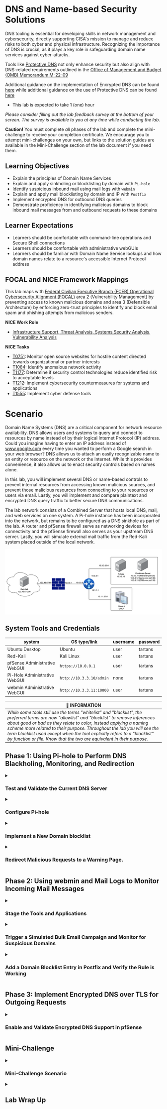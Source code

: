 # DNS and Name-based Security Solutions

DNS tooling is essential for developing skills in network management and cybersecurity, directly supporting CISA's mission to manage and reduce risks to both cyber and physical infrastructure. Recognizing the importance of DNS is crucial, as it plays a key role in safeguarding domain name services against cyber-attacks.

Tools like <a href="https://www.ci.protectivedns.cisa.gov/" target="_blank">Protective DNS</a> not only enhance security but also align with DNS-related requirements outlined in the <a href="https://www.whitehouse.gov/wp-content/uploads/2022/01/M-22-09.pdf" target="_blank">Office of Management and Budget (OMB) Memorandum M-22-09</a>

Additional guidance on the implementation of Encrypted DNS can be found <a href="https://www.cisa.gov/news-events/news/cisa-publishes-encrypted-dns-implementation-guidance-federal-agencies" target="_blank">here</a> while additional guidance on the use of Protective DNS can be found <a href="https://www.cisa.gov/resources-tools/services/protective-domain-name-system-resolver" target="_blank">here</a>

 - This lab is expected to take 1 (one) hour

*Please consider filling out the lab feedback survey at the bottom of your screen. The survey is available to you at any time while conducting the lab.*

**Caution!** You must complete _all_ phases of the lab and complete the mini-challenge to receive your completion certificate. We encourage you to attempt mini-challenges on your own, but links to the solution guides are available in the Mini-Challenge section of the lab document if you need them.

## Learning Objectives

 - Explain the principles of Domain Name Services
 - Explain and apply sinkholing or blocklisting by domain with `Pi-hole`
 - Identify suspicious inbound mail using mail logs with `webmin`
 - Explain and apply mail blocklisting by domain and IP with `Postfix`
 - Implement encrypted DNS for outbound DNS queries
 - Demonstrate proficiency in identifying malicious domains to block inbound mail messages from and outbound requests to these domains

## Learner Expectations

 - Learners should be comfortable with command-line operations and Secure Shell connections
 - Learners should be comfortable with administrative webGUIs
 - Learners should be familiar with Domain Name Service lookups and how domain names relate to a resource's accessible Internet Protocol address

## FOCAL and NICE Framework Mappings

This lab maps with <a href="https://www.cisa.gov/resources-tools/resources/federal-civilian-executive-branch-fceb-operational-cybersecurity-alignment-focal-plan" target="_blank">Federal Civilian Executive Branch (FCEB) Operational Cybersecurity Alignment (FOCAL)</a> area 2 (Vulnerability Management) by preventing access to known malicious domains and area 3 (Defensible Architecture) by enforcing zero-trust principles to identify and block email spam and phishing attempts from malicious senders.

**NICE Work Role**

- <a href="https://niccs.cisa.gov/workforce-development/nice-framework" target="_blank">Infrastructure Support, Threat Analysis, Systems Security Analysis, Vulnerability Analysis</a>

**NICE Tasks**

- <a href="https://niccs.cisa.gov/workforce-development/nice-framework" target="_blank">T0751</a>: Monitor open source websites for hostile content directed towards organizational or partner interests
- <a href="https://niccs.cisa.gov/workforce-development/nice-framework" target="_blank">T1084</a>: Identify anomalous network activity
- <a href="https://niccs.cisa.gov/workforce-development/nice-framework" target="_blank">T1177</a>: Determine if security control technologies reduce identified risk to acceptable levels
- <a href="https://niccs.cisa.gov/workforce-development/nice-framework" target="_blank">T1212</a>: Implement cybersecurity countermeasures for systems and applications
- <a href="https://niccs.cisa.gov/workforce-development/nice-framework" target="_blank">T1555</a>: Implement cyber defense tools

<!-- cut -->

# Scenario

Domain Name Systems (DNS) are a critical component for network resource availability. DNS allows users and systems to query and connect to resources by name instead of by their logical Internet Protocol (IP) address. Could you imagine having to enter an IP address instead of www.google.com every time you wanted to perform a Google search in your web browser? DNS allows us to attach an easily recognizable name to an entity or resource on the network or the Internet. While this provides convenience, it also allows us to enact security controls based on names alone.

In this lab, you will implement several DNS or name-based controls to prevent internal resources from accessing known malicious sources, and prevent those malicious resources from connecting to your resources or users via email. Lastly, you will implement and compare plaintext and encrypted DNS query traffic to better secure DNS communications.

The lab network consists of a Combined Server that hosts local DNS, mail, and web services on one system. A Pi-hole instance has been incorporated into the network, but remains to be configured as a DNS sinkhole as part of the lab. A router and pfSense firewall serve as networking devices for connectivity and the pfSense firewall also serves as your upstream DNS server. Lastly, you will simulate external mail traffic from the Red-Kali system placed outside of the local network.

![network-diagram-355051484.png](./img/network-diagram.png)

## System Tools and Credentials

| system | OS type/link |  username | password |
|--------|---------|-----------|----------|
| Ubuntu Desktop | Ubuntu |user | tartans|
| Red-Kali | Kali Linux | user | tartans |
| pfSense Administrative WebGUI | `https://10.0.0.1` | user | tartans |
| Pi-Hole Administrative WebGUI | `http://10.3.3.10/admin` | none | tartans |
| webmin Administrative WebGUI | `http://10.3.3.11:10000` | user | tartans |

| &#128270; INFORMATION |
|---|
|_While some tools still use the terms "whitelist" and "blacklist", the preferred terms are now "allowlist" and "blocklist" to remove inferences about good or bad as they relate to color, instead applying a naming scheme more related to their purpose. Throughout the lab you will see the term blocklist used except when the tool explicitly refers to a "blacklist" by function or file. Know that the two are equivalent in their purpose._ |


## Phase 1: Using Pi-hole to Perform DNS Blackholing, Monitoring, and Redirection

<details>
<summary>
<h3>Test and Validate the Current DNS Server</h3>
</summary>
<p>

1. Open the `Ubuntu-Desktop` and open the Terminal from the left-hand side menu:

![terminal-icon-1116920847.png](./img/terminal-icon.png)

Currently, the combined server offers DNS at IP address 10.3.3.13. You can perform DNS lookups by pointing directly to this IP as the name server. We will lookup the hostnames of the mail and web services installed on the combined server to verify their IP addresses match the network diagram and to verify that local DNS is working as intended. 

| &#128736; NSLOOKUP |
|---|
|_`nslookup` is a lookup tool that responds with the logical IP address of the requested resource. For example, if you looked up `www.google.com`, nslookup will query the DNS server and respond with the IP address for `www.google.com`._ |

2. (**Ubuntu-Desktop, Terminal**) In the terminal type the following command:

```
nslookup mail.lab.net 10.3.3.13
```

The command `nslookup` will perform a DNS query for the provided hostname, "mail.lab.net", from the DNS server at 10.3.3.13. The 

![s01-image1-1400398984.png](./img/s01-image1.png)

The DNS server responds with mail.lab.net's IP address of 10.3.3.11

3. (**Ubuntu-Desktop, Terminal**) Repeat the step above for the hostname "web.lab.net".

![s01-image2-1592338747.png](./img/s01-image2.png)

The DNS server responds with web.lab.net's IP address of 10.3.3.12

4. (**Ubuntu-Desktop, Terminal**) Finally, attempt one of these lookups without pointing to the nameserver of 10.3.3.13 explicitly. For example:

```
nslookup web.lab.net
```

This lookup will eventually timeout with an error that 10.3.3.10, our Pi-hole instance, is unreachable.

![s01-image3-1723772375.png](./img/s01-image3.png)

Let's investigate why.

5. (**Ubuntu-Desktop, Terminal**) View Ubuntu-Desktop's current DNS server settings by viewing the resolv.conf file. Use the sudo password of `tartans` if prompted.

```
sudo less /etc/resolv.conf
```

![s01-image3-269376697.png](./img/s01-image3.png)

The resolv.conf file lists the nameservers set for the system. In this case, our system is already configured to use the address of Pi-hole (10.3.3.10) by default. The reason our lookups fail is because Pi-hole is receiving requests directly and has not yet been configured to forward our requests to the DNS server. To close the resolv.conf file, press `Q` on your keyboard. 

The next section will explain Pi-hole in detail and walk you through the process for integrating Pi-hole into the DNS querying process.

</p>
</details>

<details>
<summary>
<h3>Configure Pi-hole</h3>
</summary>
<p>

| &#128736; PI-HOLE |
|---|
|_<a href="https://pi-hole.net/" target="_blank">Pi-hole</a> is an open-source proxy of sorts for DNS queries on the network. The lab systems are pre-configured to use Pi-hole as their primary DNS server. Pi-hole then forwards this request to the DNS server for processing. Pi-hole not only logs each request for later review but also affords the capability to sinkhole DNS queries that are destined for known malicious domains. Blackholing the query prevents it from ever being sent to the DNS server. In essence, Pi-hole has captured the request, marked it as disallowed, and sunk it. This protects the system or user making the query from reaching the malicious destination without manual intervention. Pi-hole is primarily used to block malicious ads within webpages. It can also be used to block domains and sites by name as well as redirect the user to an alternate site with additional DNS configurations._ |

*NOTE: It is normal that the default browser page of `https://skills.hub` will fail to load until you complete the following steps. Once you complete step 7, the page will load normally.*

1. (**Ubuntu-Desktop**) Open Firefox and browse to the Pi-hole administration webGUI at `http://10.3.3.10/admin`

2. (**Ubuntu-Desktop, Firefox**) Login with the password `tartans` at the Pi-hole login prompt. You do not need to specify a username.

![s01-image5-1396175829.png](./img/s01-image5.png)

Once logged in, you should see the Pi-hole Dashboard.

![s01-image6-452007333.png](./img/s01-image6.png)

| &#128270; INFORMATION |
|---|
|_The Pi-hole Dashboard provides several metrics for monitoring DNS queries across the network. Pi-hole keeps track of queries over time and by system.<br><br> - The Query Log page allows you to search for a specific domain or client name.<br> - The Adlists page allows you to point to or add your own Adlists for known malicious content to block.<br> - The Disable Blocking option allows you to temporarily or indefinitely suspend domain blocking.<br> - The Local DNS page allows you to add your own custom DNS responses for certain domains or resource lookups. This could be useful if you need to bypass your local DNS server to provide a different response._ |

3. (**Ubuntu-Desktop, Firefox**) First, you will configure the DNS server chain that Pi-hole will use to perform its queries. Click `Settings` entry from the left-side menu.

4. (**Ubuntu-Desktop, Firefox**) Next, click on the `DNS` tab at the top of the Settings menu.

5. (**Ubuntu-Desktop, Firefox**) Here you will configure the DNS servers that Pi-hole will query when it receives a request from a client system. In the `Upstream DNS Servers` section, enter `10.3.3.13` in the field for `Custom 1` and enter `10.0.0.1` in the field for `Custom 2`. Also check the box for each entry to enable it in the chain.

![s01-image7-1116663274.png](./img/s01-image7.png)

This configuration tells Pi-hole to first ask the DNS server at 10.3.3.13 to resolve queried names. If the local DNS server does not contain a record for the requested item, it will then ask the upstream DNS server running on pfSense at 10.0.0.1. If either responds with the IP address of the requested item, Pi-hole will respond to the requesting client.

6. (**Ubuntu-Desktop, Firefox**) Select the option in the Interface settings section to `Permit all origins` since we are using Pi-hole in a safe lab environment. This allows us to query Pi-hole for DNS requests from anywhere within our network.

![s01-image8-635246715.png](./img/s01-image8.png)

In a real-world setup, you might use multiple Pi-hole instances, one per network segment. Otherwise, firewall and network access control lists could be used to restrict who can make requests to Pi-hole.

7. (**Ubuntu-Desktop, Firefox**) Once you have made these changes, scroll down to the bottom of the DNS settings page and click the blue `Save` button.

8. (**Ubuntu-Desktop, Terminal**) Return to the Terminal or open a new instance if necessary. Perform a new lookup like before, but this time, do not point to the DNS server at 10.3.3.13. Allow Pi-hole to respond on its behalf.

```
nslookup web.lab.net
```

![s01-image9-496353110.png](./img/s01-image9.png)

This time the lookup succeeds, and you will notice that the responding server is the address of Pi-hole, 10.3.3.10. This also has the added benefit of obfuscating the actual DNS server's IP address, which could provide additional security benefits.

Now that DNS is forwarding properly through Pi-hole, you can implement and test a blocked domain resource lookup.

</p>
</details>


<details>
<summary>
<h3>Implement a New Domain blocklist</h3>
</summary>
<p>

For the purpose of this lab a simple web site has been configured at `web.lab.net`.

1. (**Ubuntu-Desktop, Firefox**) In Firefox, open a new tab and browse to the local website at `web.lab.net`.

![s01-image10-705250240.png](./img/s01-image10.png)

You will see three tabs across the top of the page. Feel free to explore these pages.

 - The Home page is the landing page
 - The Ads page will display two example advertisements within the page
 - The Warning page will be used in the next section of the lab

2. (**Ubuntu-Desktop, Firefox, Local Web Site**) Browse to the Ads page and notice there are two ads present: a "safe" ad and a malicious one.

![s01-image11-684212146.png](./img/s01-image11.png)

If the malicious ad was actually malicious, we may have been presented with inappropriate content or worse, the ad might contain scripts that triggered in the background without us knowing.

| &#129513; WEBPAGES |
|---|
|_When you browse to a webpage your system first requests and downloads the main HTML (Hypertext Markup Language) structure of the page. Then, based on the contents of the HTML page, your system will request and download any further content that might be hosted by an additional party or service, such as ad content. Examples of this might be iframes and other types of embedded content, like images and video._ |

3. (**Ubuntu-Desktop, Firefox, Local Web Site**) Right-click within the malicious ad's box and select `View Page Source`. You should see the HTML of the ad displayed in a new tab. Pay attention to the following section.

![s01-image12-1355282806.png](./img/s01-image12.png)

Note that the iframe for the malicious ad is pointing to `www.malicious-ad.com`.

Next, you will block this content using Pi-hole so that the request from your local system to the malicious domain is never made.

4. (**Ubuntu-Desktop, Firefox, Pi-hole Admin Page**) Return to the Firefox tab for Pi-hole's administration page or open a new tab and browse to `http://10.3.3.10/admin`. Use the password `tartans`, if needed, to login.

5. (**Ubuntu-Desktop, Firefox, Pi-hole Admin Page**) Click `Domains` tab from the left-side menu.

Here you can add malicious domains manually that are not part of an already published list.

**Knowledge Check Question 1:** *Review the domains currently in the blocklist and answer Knowledge Check Question 1 by submitting the full name of the domain.*


6. (**Ubuntu-Desktop, Firefox, Pi-hole Admin Page**) In the `Domain:` field add the domain name of the malicious ad, `www.malicious-ad.com`, and then click on `Add to Blacklist`.

![s01-image13-382523057.png](./img/s01-image13.png)

If we were sure that the entire domain of malicious-ad.com was unsafe, we could leave off the "www." and block the entire wildcard domain, meaning anything that ended in `malicious-ad.com` would also be blocked.

7. (**Ubuntu-Desktop, Firefox, New Tab**) In a new tab, browse to `http://www.malicious-ad.com`. What happens?


![s01-image14-1493941272.png](./img/s01-image14.png)

The page is now blocked because the request for the domain's lookup was also blocked. Thus, we never received the content from the malicious domain.

8. (**Ubuntu-Desktop, Terminal**) Return to the Terminal and perform a lookup for `www.malicious-ad.com`.

```
nslookup www.malicious-ad.com
```

![s01-image46-1212150708.png](./img/s01-image46.png)

The server responds with 0.0.0.0 as a null response due to the query for this domain being rejected by the blocklist.

9. (**Ubuntu-Desktop, Firefox, Local Web Site**) Return to the tab displaying the Ads page of the local web site and refresh the page. What happens? *Note that you may need to refresh the page a few times or wait for a minute or two before the cached page expires.*

![s01-image15-104874109.png](./img/s01-image15.png)

You should see that while the rest of the content is displayed for the page and the safe ad, the malicious ad's iframe content is now blocked.

10. (**Ubuntu-Desktop, Firefox, Pi-hole Admin Page**) Return to the tab displaying the Pi-Hole administration page. Click on the `Dashboard` and notice that the `Queries Blocked` visualization is now showing data. Note that your data will look different than the screenshow below.

![s01-image16-340751705.png](./img/s01-image16.png)

11. (**Ubuntu-Desktop, Firefox, Pi-hole Admin Page**) Click on the link in the `Queries Blocked` visualization marked with `List Blocked Queries`. Here you can track all the malicious domain requests that have been blocked.

![s01-image17-1543296315.png](./img/s01-image17.png)

Note that you can see which client or system in your environment made the requests. This data might be of value to understand trends or commonalities in user behaviors to implement further security controls to help prevent malicious content or actions on the network.

</p>
</details>

<details>
<summary>
<h3>Redirect Malicious Requests to a Warning Page.</h3>
</summary>
<p>

An additional step you could take for commonly requested malicious pages might be a redirection page to warn users that their attempt to request a resource was blocked and logged. You could also implement this with other networking devices that act as web proxies.

| &#128270; INFORMATION |
|---|
|_Pi-hole used to include a redirection page for every blocklisted domain request by default. However, with the prevalence of HTTPS, this would become harder to implement with Pi-hole alone since the request would redirect to an unencrypted HTTP page during an HTTPS request (causing the browser to drop the connection).<br><br>Network and web-based proxies are better suited at redirecting blocked requests to a warning page, but for the sake of this lab, we can achieve the same outcome by redirecting the queries at the Pi-hole DNS service level._ |

1. (**Ubuntu-Desktop, Firefox, Pi-hole Admin Page**) Click on the `Local DNS` tab from the left-side menu of the Pi-hole administration page and then click on `DNS Records` in the exposed menu listings.

2. (**Ubuntu-Desktop, Firefox, Pi-hole Admin Page**) In the `Domain:` field enter `www.malicious-ad.com` and in the `IP Address:` field enter `10.3.3.15`.

![s01-image18-982394761.png](./img/s01-image18.png)

This setting will automatically preempt any requests for `www.malicious-ad.com` to the DNS server and instead respond with the IP address of 10.3.3.15 for this resource. 

A website has been configured at 10.3.3.15 that provides the warning page.

3. (**Ubuntu-Desktop, Firefox, Pi-hole Admin Page**) Click on the `Domains` tab from the left-side menu.

4. (**Ubuntu-Desktop, Firefox, Pi-hole Admin Page**) For the time being, click on the green `Enabled` button next to the entry for `www.malicious-ad.com` so we can instead perform a redirection. This action will disable blocking of just this domain, otherwise the redirect would fail.

5. (**Ubuntu-Desktop, Firefox, New Tab**) In a new tab, browse again to `http://www.malicious-ad.com`. This time you should be redirected to the warning page hosted by 10.3.3.15 instead of seeing an error message.

![s01-image19-132351903.png](./img/s01-image19.png)

As you may have guessed, when redirecting lookups for the domain name only, we leave the possibility that someone could still retrieve the contents of `www.malicious-ad.com` by its IP address. If we were to redirect queries for a malicious domain in this manner, you would also want to block access to the domain at the firewall or other networking device. This would achieve both goals of informing the user that they attempted to access a malicious site and prevent access to the actual resource.

| &#129513; REDIRECTIONS |
|---|
|_Redirections could also be useful for redirecting general traffic destined for external resources. Since local DNS records typically only provide responses to queries about local resources, redirecting an external resource before the request leaves your network is a powerful security control. Think about the hype surrounding current Large Language Models such as chatGPT. If chatGPT was disallowed by policy, you could add a DNS query that might redirect a local user to an internal LLM instead of allowing them to browse to the official chatGPT site, or simply blocking it without an explanation._ |

#### Grading Check

(**Ubuntu-Desktop, Firefox, New Tab**) To check your work, browse to the grading page at `https://skills.hub/lab/tasks` or `(https://10.5.5.5/lab/tasks)` from the Ubuntu-Desktop. Click the `Submit/Re-Grade Tasks` button to trigger the grading checks. Refresh the results after a few moments to see your results.

These two checks will verify that you were able to achieve both results during your lab attempt.

![grading1-686496101.png](./img/grading1.png)

Grading Check 1: Successfully blocked traffic to `www.malicious-ad.com`
 - `www.malicious-ad.com` was added to the Domains blocklist in Pi-hole
 - Requests in the browser for `www.malicious-ad.com` were blocked by Pi-hole

Grading Check 2: Successfully redirected the traffic for `www.malicious-ad.com` to the warning page
 - A local DNS entry was added to redirect `www.malicious-ad.com` to 10.3.3.15
 - The entry for `www.malicious-ad.com` in the Domain blocklist was disabled
 - Browsing to `www.malicious-ad.com` redirects to the warning page at 10.3.3.15

`Copy the token or flag strings to the corresponding question submission field to receive credit.`

`You should complete all phase 1 tasks before moving on to phase 2.`

</p>
</details>

## Phase 2: Using webmin and Mail Logs to Monitor Incoming Mail Messages

<details>
<summary>
<h3>Stage the Tools and Applications</h3>
</summary>
<p>

| &#128736; SMTP |
|---|
|_The lab environment uses Postfix as its SMTP (Simple Mail Transport Protocol) mail server/service. Postfix is simple to setup, easy to use and affords the ability to allow or deny incoming mail messages based on source domain or client IP. Each mail service will differ. Commercial examples such as Microsoft Exchange and free-to-use public options such as Google or Yahoo mail have their own suite of security tools and options. You can apply the same concepts taught in this lab to other mail services and applications._|

You will begin by staging the various tools for this phase of the lab.

1. (**Ubuntu-Desktop, Firefox, New Tab**) Browse to the webmin webGUI at `http://10.3.3.11:10000`. Ignore and click through any certificate warnings. Use the username `user` and the password `tartans`.

![s01-image21-504652288.png](./img/s01-image21.png)

2. (**Ubuntu-Desktop, Firefox, webmin Landing Page**) Expand the `System` heading from the left side menu and click on `System Logs`.

![s01-image22-1947101837.png](./img/s01-image22.png)

3. (**Ubuntu-Desktop, Firefox, webmin System Logs Page**) Filter for only the mail.log file by selecting it from the dropdown and change the last log count to 25. This amount will be sufficient for our purposes.

![s01-image23-2002845928.png](./img/s01-image23.png)

The log entries contain useful information:
 - The `to=` entry lists the user the email message was sent to
 - The `from=` entry lists the sender's address, including a username and domain
 - The `client` entry will list the domain/host name of the client, if it can be resolved by DNS, and also its IP address

Review the logs currently in view. Do you notice anything suspicious? You should see multiple entries from a single source domain/client. This could be an indication of a spam or phishing campaign against users in your organization, albeit on a much smaller scale.

**Knowledge Check Question2:** *Based on the current mail logs, find the sender that has already sent messages to a user in your organization and submit this sender's full address in the corresponding question.*

4. (**Ubuntu-Desktop**) Open a new Terminal from the left-hand side menu: 
![terminal-icon-1116920847.png](./img/terminal-icon.png)

5. (**Ubuntu-Desktop, Terminal**) Connect to the Mail Server via Secure Shell (SSH), type and enter "Yes" when asked if you are sure you want to connect, and use the password `tartans` when asked:

```
ssh user@10.3.3.11
```

![s01-image24-189626732.png](./img/s01-image24.png)

The terminal's command prompt should change to the `user@combined-server` context, verifying that you are now interacting with the command line of the server.

![s01-image25-2014761851.png](./img/s01-image25.png)

</p>
</details>


<details>
<summary>
<h3>Trigger a Simulated Bulk Email Campaign and Monitor for Suspicious Domains</h3>
</summary>
</p>

| &#9888; NOTE |
|---|
|_The next few steps of the lab will require you to rotate between the various systems and tools in the following process loop:<br><br> - *Run a mail sending script on Red-Kali to send some test emails*<br> - *Identify the malicious domain using mail logs via webmin*<br> - *Modify the Postfix blocklist via SSH in the Terminal*<br> - *Re-run the mail sending script on Red-Kali to test the new blocklist rule(s)*<br> - *Review the results in the mail logs via webmin*<br><br>*Each instruction will be preceded by the system and application you need to be in before executing. Pay close attention to these marking as you complete each step.*_ |

1. Open the `Red-Kali` console and, if needed, log on with the credentials of `user` | `tartans`

2. (**Red-Kali**) Open the Terminal from the top menu bar.

You will use the Terminal to trigger a Python script that sends bulk email messages to users in your network. The script uses the following options that will be provided to you at each use:

 - `-s` : Specifies the sender's email address and domain
 - `-r` : Specifies the recipient's email address, or a file containing a list of recipient addresses
 - `-p` : Specifies the email server port
 - `-S` : Specifies the email server IP address
 - `-n` : Specifies how many emails to send the user, or user list
 - `-c` : Specifies the subject and body content of the message

3. (**Red-Kali, Terminal**) Execute the email script with the following command. You may use the clipboard feature to copy and paste the command or type it in full.

```
python3 send_mail1.py -s badguy@baddomain.com -r jsmith@lab.net -p 25 -S 123.45.67.89 -n 10 -c '{"subject":"Malicious Message","body":"This is the message"}'
```

![s01-image26-750092927.png](./img/s01-image26.png)

4. (**Ubuntu-Desktop, Firefox, webmin System Logs Page**) Return to the webmin tab and click the blue Filter button. You should notice that the mail logs have flagged the sender's username and domain, as well as the IP address of the client that sent the email.

![s01-image29-1121162808.png](./img/s01-image29.png)

Now we have enough information to create a blocklist by learning the domain of the user and the IP address of the sender.

</p>
</details>

<details>
<summary>
<h3>Add a Domain Blocklist Entry in Postfix and Verify the Rule is Working</h3>
</summary>
</p>

1. (**Ubuntu-Desktop, Terminal, SSH Session to Combined-Server**) Change directories to the Postfix directory.

```
cd /etc/postfix
```

| &#128204; REMINDER |
|---|
|_Postfix will use a file titled "blacklist", as this is preconfigured in the postfix settings. The term "blocklist" can be interchanged for the purpose of this file, though you should not change the filename itself, or the commands listed in the next section._ |

2. (**Ubuntu-Desktop, Terminal, SSH Session to Combined-Server**) Open the blocklist file for editing with the following command, using the password of `tartans` when prompted.

```
sudo nano /etc/postfix/blacklist
```

3. (**Ubuntu-Desktop, Terminal, SSH Session to Combined-Server**) Add the domain of the malicious sender, `baddomain.com` and also the IP address of the client for good measure, `123.45.67.202`. Use the structure already provided in the file and enter each item on its own line.

```
baddomain.com   REJECT
123.45.67.202   REJECT
```

![s01-image30-240839757.png](./img/s01-image30.png)

4. (**Ubuntu-Desktop, Terminal, SSH Session to Combined-Server**) Press `CTRL+X` to save, type and enter `Y` to confirm, and then press `Enter` to confirm the same filename.

This will update our blocklist file but there is one more step to ensure Postfix can act upon it. You must use the `postmap` command to process the names and addresses in the blocklist file into a more efficient data structure for Postfix to use when processing incoming messages. To do this, you will use the hashing option with postmap.

5. (**Ubuntu-Desktop, Terminal, SSH Session to Combined-Server**) Enter the following command to process your blocklist file, where `hash` is the selected conversion type and `blacklist` is the name of the file to process.

```
sudo postmap hash:blacklist
```

If successful, the process will create a file called `blacklist.db` in the same directory. You can view whether this file exists with the `ls` command.

![s01-image31-394589879.png](./img/s01-image31.png)

| &#128270; INFORMATION |
|---|
|_Postfix has been pre-configured to leverage this blocklist when processing client, sender, and recipient rules. Client rules apply directly to the domain/IP of the client sending a message. Sender rules apply directly to the username and domain address in the "from" line of the message. Recipient rules apply to the username and domain address in the "To" line of the message. While you could apply different rule files to each item, the lab applies the same blocklist to all 3 since the needs are aligned._ |

Now you are ready to rerun the mail script from Red-Kali and test whether the messages are blocked.

6. (**Red-Kali, Terminal**) Return to the Red-Kali system, but this time execute the email script using `send_mail2.py`. You can simply press the Up arrow within the terminal, change the script filename from `send_mail1.py` to `send_mail2.py`, and press `Enter` to run the same script again. The full command, should you need it, is:

```
python3 send_mail2.py -s badguy@baddomain.com -r jsmith@lab.net -p 25 -S 123.45.67.89 -n 10 -c '{"subject":"Malicious Message","body":"This is the message"}'
```

This script uses a different IP address for the client than before. This lets us test if domain blocking is working by itself.

Notice in the failure message that the sender address was rejected due to the bad domain of `baddomain.com`.

![s01-image32-15907769.png](./img/s01-image32.png)

7. (**Ubuntu-Desktop, Firefox, webmin System Logs Page**) Return to the webmin tab and click the blue `Filter` button again to refresh the results. You can confirm that these attempts were indeed blocked with the message `Sender address rejected`, even though the IP address of the client was changed to 123.45.67.201.

![s01-image47-1066267674.png](./img/s01-image47.png)

This validates that even though the sender used a different address than 123.45.67.202, the incoming mail was still blocked based solely on the domain of the sender's address including badddomain.com.

Let's next validate that we can also block incoming messages by IP address.

8. (**Red-Kali, Terminal**) Let's test that we can also block by that suspicious IP address `123.45.67.202`. This time you will use `send_mail3.py` to test the original IP address but use a different and allowed sender address domain.

You can simply press the Up arrow within the terminal, change the script filename from `send_mail2.py` to `send_mail3.py`, change the sender address from `badguy@baddomain.com` to `badguy@gooddomain.com`, and press `Enter` to run the same script again. The full command, should you need it, is:

```
python3 send_mail3.py -s badguy@gooddomain.com -r jsmith@lab.net -p 25 -S 123.45.67.89 -n 10 -c '{"subject":"Malicious Message","body":"This is the message"}'
```

Notice the same failure message as before.

![s01-image33-296360553.png](./img/s01-image33.png)

9. (**Ubuntu-Desktop, Firefox, webmin System Logs Page**) Return to the webmin tab and click the blue `Filter` button again to refresh the results. You can confirm that these attempts were indeed blocked with the message `Client host rejected`, even though the domain was changed to `gooddomain.com`.

![s01-image34-1240459179.png](./img/s01-image34.png)

This validates that even though the sender used a different domain than baddomain.com, the incoming mail was still blocked based solely on the IP address of the sender's client system.

The ability to monitor incoming mail messages for any suspicious sender domains is a crucial integration with domain name-based security controls. The additional flexibility to also block a sender by IP address adds another layer of protection if the domain ever changes but the source IP does not. Blocking by IP also helps prevent spoofed senders from getting through.

#### Grading Check

(**Ubuntu-Desktop, Firefox, New Tab**) To check your work, browse to the grading page at `https://skills.hub/lab/tasks` or `(https://10.5.5.5/lab/tasks)` from the Ubuntu-Desktop. Click the `Submit/Re-Grade Tasks` button to trigger the grading checks. Refresh the results after a few moments to see your results.

![s01-image50-161114832.png](./img/s01-image50.png)

Grading Check 3: Successfully implement a mailing blocklist for the domain `baddomain.com` and the IP address `123.45.67.202`
 - Incoming mail messages sent from anything@baddomain.com are denied or were denied at least once based on the mail logs, regardless of the IP address of the client
 - Incoming mail messages sent from 123.45.67.202 are denied or were denied at least once based on the mail logs, regardless of the domain of the sender

`Copy the token or flag strings to the corresponding question submission field to receive credit.`

`You should complete all phase 2 tasks before moving on to phase 3.`

</p>
</details>

## Phase 3: Implement Encrypted DNS over TLS for Outgoing Requests

<details>
<summary>
<h3>Enable and Validate Encrypted DNS Support in pfSense</h3>
</summary>
</p>

| &#128270; INFORMATION |
|---|
|_As you will see in the upcoming steps, DNS requests are not encrypted when using the standard UDP port of 53. The current DNS server is not encrypting our local requests. This means every domain or resource that you look up is visible to anyone sniffing your local network traffic.<br><br>It is relatively uncommon to need to encrypt local DNS traffic that never leaves your network. DNS queries leaving your network in cleartext can expose the resources, domains, and websites that you frequent to others. This information could be used to craft higher quality phishing emails and provides more information about the users of a network and their behaviors. This also exposes the traffic to adversary-in-the-middle or spoofing attacks.<br><br>Encrypting outbound DNS is a smart move that can help hide tour DNS queries from network traffic analyzers, without sacrificing functionality or efficiency._ |

pfSense has been serving as our simulated upstream DNS server within the lab environment. Implementing encrypted DNS is typically something that your service provider, VPN/proxy service, or IT staff would already provide. However, it's a valuable lesson to see it in action and validate that you cannot view the same information in a packet capture.

| &#129513; KEY POINT - UPSTREAM DNS |
|---|
|_A local DNS server will query an upstream DNS server when it cannot resolve a domain name. Commonly the upstream DNS server is outside of your local network and hosted by your internet service provider (ISP) or another third-party on the public internet. In steps 1 through 4 you will be enabling services to support encrypted DNS within the lab environment. Typically these configurations would already be implemented by the upstream DNS provider if DNS encryption is available._ |

1. (**Ubuntu-Desktop, Firefox, New Tab**) Browse to the pfSense Admin webGUI at `https://10.0.0.1`, ignore and bypass any certificate warnings, and login with the credentials: `user` | `tartans`

2. (**Ubuntu-Desktop, Firefox, pfSense Admin webGUI**) Click on the `Services` tab and select `DNS Resolver`.

![s01-image35-178364480.png](./img/s01-image35.png)

You will be presented with the settings for the upstream DNS resolver.

3. (**Ubuntu-Desktop, Firefox, pfSense Admin webGUI**) Make the following modifications as you scroll down the page, enabling Secure Shell/Transport Layer Security (SSL/TLS) encryption support for DNS.

 - Check the box next to `Enable SSL/TLS Service`

![s01-image36-420550788.png](./img/s01-image36.png)

 - Change the `SSL/TLS Certificate` to `Encrypted DNS` from the dropdown menu. This file was pre-generated for you. If a certificate did not already exist, you would need to create one to complete the TLS handshake (an example of this is provided at the end of this step).

![s01-image37-583682002.png](./img/s01-image37.png)

 - Note the SSL/TLS Listen port of `853` but do not change it. This is the default/standard port for DNS over TLS.

 - Scroll down further to the `Custom options` field and add the following lines beneath the existing lines, but do not remove any of the existing lines. This tells the service which files to use for the TLS certificate and key.

  ```
  tls-service-key: "/var/unbound/encrypteddns.key"
  tls-service-pem: "/var/unbound/encrypteddns.pem"
  ```

![s01-image38-478183555.png](./img/s01-image38.png)

Again, the certificate (.pem) and key files were pregenerated for you and are already placed at the listed location on the firewall's file system.

| &#128270; INFORMATION |
|---|
|_To create the TLS certificate files you could use the following command: `openssl req -newkey rsa:2048 -nodes -keyout newtlskey.key -x509 -days 365 -out newtlspem.pem`. these files are ready for use as soon as they are generated. Once generated, simply copy the files to the required system and point to them in any configuration files that require them._ |

4. (**Ubuntu-Desktop, Firefox, pfSense Admin webGUI**) Review that you have correctly made all the changes listed in the step above and click the blue `Save` button. Afterwards, scroll to the top of the page and click the green `Apply Changes` button as well.

![s01-image39-1323511567.png](./img/s01-image39.png)

You will see a new message at the top of the page that states that the changes have been applied successfully.

Time to test whether our changes were successful.

5. (**Ubuntu-Desktop, Terminal**) Open a new Terminal like before and use the `dig` command, which supports encrypted lookups, to perform a lookup of our old friend, `www.malicious-ad.com`; this time using the encrypted method over TLS.

With the dig command you can specify the DNS server, 10.0.0.1, the server's port, 853, and that you want to use TLS.

```
dig @10.0.0.1 -p 853 +tls www.malicious-ad.com
```

![s01-image44-209669864.png](./img/s01-image44.png)

If you see the response above then DNS over TLS is working properly. If you receive an error stating "no servers could be reached," go back and double check that the pfSense DNS Resolver settings match the steps above and that they have been properly saved and applied. Then try again.

6. (**Ubuntu-Desktop, Terminal**) Open a second Terminal like before and open Wireshark with the following command. We use the `sudo` option here rather than simply opening the application because Wireshark requires root or administrator privileges in order to sniff traffic. Leave this terminal window open as closing it will also close Wireshark.

Use the password of `tartans` if prompted.


```
sudo wireshark
```

Wireshark should then launch normally. 

7. (**Ubuntu-Desktop, Wireshark**) Double-click on the `ens32` interface listing and then Wireshark will start sniffing traffic on this interface.

![s01-image40-1208603183.png](./img/s01-image40.png)

8. (**Ubuntu-Desktop, Wireshark**) In the Filter field (where it says "Apply a display filter"), type `dns and ip.addr == 10.0.0.1` and press Enter to apply the filter. This filter makes it so we only see DNS requests made to the upstream DNS server (pfSense) at 10.0.0.1.

![s01-image41-978823293.png](./img/s01-image41.png)

Since we have not sent any requests to the DNS Resolver since starting the capture, seeing 0 packets present is normal.

9. (**Ubuntu-Desktop, Terminal**) Back in the Terminal not running Wireshark, perform a standard DNS lookup for `www.malicious-ad.com`.

```
nslookup www.malicious-ad.com 10.0.0.1
```

10. (**Ubuntu-Desktop, Wireshark**) Return to Wireshark and you should see the packets generated for this traffic. 

![s01-image42-416700790.png](./img/s01-image42.png)

Notice that several pieces of information are visible:
 - The queried domain/site of `www.malicious-ad.com`
 - The DNS server's response of `123.45.67.201`

11. (**Ubuntu-Desktop, Wireshark**) Click into the Filter field again and this time change the filter to `tcp.port == 853` to filter for only encrypted DNS over TLS traffic. You do not need to stop or restart the capture.

![s01-image43-145751740.png](./img/s01-image43.png)

12. (**Ubuntu-Desktop, Terminal**) Return to the Terminal not running Wireshark and rerun the dig lookup over TLS.

```
dig @10.0.0.1 -p 853 +tls www.malicious-ad.com
```

13. (**Ubuntu-Desktop, Wireshark**) Return to Wireshark and you should see the packets generated for this traffic. 

![s01-image45-974999469.png](./img/s01-image45.png)

This time, you will see many more packets due to the overhead heavy nature of TCP versus DNS' standard UDP protocol.

 - The first three packets in the sequence initiate the TCP three-way handshake of SYN->SYNACK -> ACK to establish the connection.
 - The next packet initiates the TLS connection and starts by specifying the cipher used to encrypt the traffic.
 - Eventually the connection is closed once the query is returned.

Notice that nowhere in the `Info` field is the requested resource name or IP address revealed. This means that if a bad actor were to sniff this DNS traffic they still would not gain any insight into the types of domains or resources that users are asking about.

#### Grading Check

(**Ubuntu-Desktop, Firefox, New Tab**) To check your work, browse to the grading page at `https://skills.hub/lab/tasks` or `(https://10.5.5.5/lab/tasks)` from the Ubuntu-Desktop. Click the `Submit/Re-Grade Tasks` button to trigger the grading checks. Refresh the results after a few moments to see your results.

![s01-image51-289966472.png](./img/s01-image51.png)

Grading Check 4: Successfully implement DNS over TLS at the pfSense firewall
 - DNS over TLS is working properly in the pfSense DNS Resolver
 - DNS requests over TLS are returning the correct information

`Copy the token or flag strings to the corresponding question submission field to receive credit.`

`You should complete all phase 3 tasks before moving on to the mini-challenge.`

</p>
</details>

## Mini-Challenge

<details>
<summary>
<h3>Mini-Challenge Scenario</h3>
</summary>
<p>

For the mini-challenge, your objective is to review mail logs and then add the malicious domains present to both the Postfix and Pi-hole blocklists.

To do this, a mailing script has been created for you.

1. Return to the **Red-Kali** console and open a Terminal.

2. (**Red-Kali, Terminal**) Execute the mini-challenge mail script with the following command:

```
python3 /home/user/minichallenge.py
```

![s01-image49-1998811457.png](./img/s01-image49.png)

The script will send several emails to your mail server. It will randomly select two malicious domains from a list and randomly select the recipients, so your output will look different from the screenshot above. You can run this script as many times as needed to test your work.

*A solution guide link is available following the grading section, should you need it.*

### Mini-challenge Objectives

Once the email script has been executed, you must do the following. Draw on your previous experience in the lab and apply the same concepts to the mini-challenge objectives:

 - 1. Review the mail logs using webmin and identify **two(2)** malicious sender domains. The malicious domains will send several email messages to multiple recipients in your organization. Remember to note only the domain portion of these addresses (i.e. everything after the @ symbol).
 - 2. Add these malicious domains to the Postfix blocklist file and rebuild the hashed blocklist database afterwards. You do not need to block by IP address for the mini-challenge, only by domain. This will block any future emails from senders at these domains.
 - 3. Add these domains to Pi-hole's blocklisted domains to prevent users from requesting and browsing to these malicious domains in the future.

The grading server will use IP address 10.5.5.5 to validate whether the emails are blocked. You can ignore any mail log messages regarding this client IP address.

*NOTE: Before running the grading check you could trigger the minichallenge.py email script again and see if the corresponding malicious emails are blocked in the mail logs. You can also perform nslookups of the malicious domains and verify that pi-hole is blocking the requests by providing the 0.0.0.0 IP address in the response.*

#### Mini-Challenge Grading Check

(**Ubuntu-Desktop, Firefox, New Tab**) To check your work, browse to the grading page at `https://skills.hub/lab/tasks` or `(https://10.5.5.5/lab/tasks)` from the Ubuntu-Desktop. Click the `Submit/Re-Grade Tasks` button to trigger the grading checks. Refresh the results after a few moments to see your results.

![s01-image52-181877477.png](./img/s01-image52.png)

Grading Check 5: Successfully implement a mailing blocklist for the domains identified from the mail logs
 - Both domains are present in the Postfix blocklist file
 - Incoming mail messages sent from these domains are denied

Grading Check 6: Successfully blocked traffic to the domains identified from the mail logs
 - The malicious domains were added to the Domains blocklist in Pi-hole
 - DNS lookups for these domains will respond with the 0.0.0.0 address

`Copy the token or flag strings to the corresponding question submission field to receive credit.`

*Please attempt the mini-challenge as best you can, but if you get stuck you can use the solution guide found <a href="https://github.com/cisagov/prescup-challenges/tree/main/skilling-continuation-labs/enhanced-security-with-dns-and-domain-name-based-solutions/solution/README.md" target="_blank">here</a> for assistance.*

</p>
</details>

<details>
<summary>
<h2>Lab Wrap Up</h2>
</summary>
<p>

### Conclusion

By completing this lab, you have become more familiar with leveraging DNS and name-based security controls to better protect your assets and users.

To recap:
 - You configured Pi-hole to proxy DNS requests made within your organization's network
 - You implemented a malicious domain blocklist and redirect using Pi-hole's domain blocking and DNS features
 - You implemented a Postfix blocklist using domain and IP address information found within mail logs to block future mail messages from these sources
 - You configured the upstream DNS resolver on pfSense to serve DNS over TLS, further protecting outbound DNS requests by encrypting the traffic from traffic sniffers

Skills exercised:
 - S0517: Skill in anticipating threats
 - S0596: Skill in encrypting network communications
 - S0641: Skill in reviewing logs
 - S0667: Skill in assessing security controls

Preventing unwanted access to external sites and blocking malicious or otherwise unwanted email messages certainly protects users, their systems, and the network. Malicious domains and email messages pose constant threats, but leveraging DNS and domain-based information to strengthen security—integrated within a defense-in-depth strategy—is essential for any organization.

### References

 - <a href="https://www.ci.protectivedns.cisa.gov/" target="_blank">Protective DNS</a>
 - <a href="https://www.cisa.gov/resources-tools/services/protective-domain-name-system-resolver" target="_blank">Protective DNS Resolver</a>
 - <a href="https://www.whitehouse.gov/wp-content/uploads/2022/01/M-22-09.pdf" target="_blank">Office of Management and Budget (OMB) Memorandum M-22-09</a>
 - <a href="https://www.cisa.gov/news-events/news/cisa-publishes-encrypted-dns-implementation-guidance-federal-agencies" target="_blank">Encrypted DNS</a>
 - <a href="https://pi-hole.net/" target="_blank">Pi-hole</a>
 - <a href="https://www.cisa.gov/resources-tools/resources/federal-civilian-executive-branch-fceb-operational-cybersecurity-alignment-focal-plan" target="_blank">Federal Civilian Executive Branch (FCEB) Operational Cybersecurity Alignment (FOCAL) Plan</a>
 - <a href="https://niccs.cisa.gov/workforce-development/nice-framework" target="_blank">NICE Framework</a>
